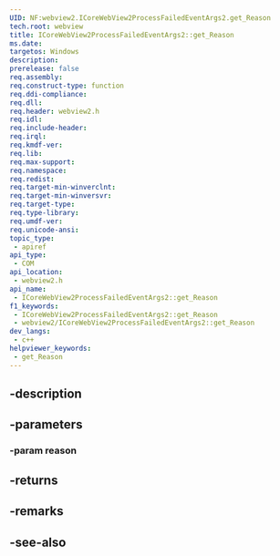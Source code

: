 ```yaml
---
UID: NF:webview2.ICoreWebView2ProcessFailedEventArgs2.get_Reason
tech.root: webview
title: ICoreWebView2ProcessFailedEventArgs2::get_Reason
ms.date: 
targetos: Windows
description: 
prerelease: false
req.assembly: 
req.construct-type: function
req.ddi-compliance: 
req.dll: 
req.header: webview2.h
req.idl: 
req.include-header: 
req.irql: 
req.kmdf-ver: 
req.lib: 
req.max-support: 
req.namespace: 
req.redist: 
req.target-min-winverclnt: 
req.target-min-winversvr: 
req.target-type: 
req.type-library: 
req.umdf-ver: 
req.unicode-ansi: 
topic_type:
 - apiref
api_type:
 - COM
api_location:
 - webview2.h
api_name:
 - ICoreWebView2ProcessFailedEventArgs2::get_Reason
f1_keywords:
 - ICoreWebView2ProcessFailedEventArgs2::get_Reason
 - webview2/ICoreWebView2ProcessFailedEventArgs2::get_Reason
dev_langs:
 - c++
helpviewer_keywords:
 - get_Reason
---
```


## -description

## -parameters

### -param reason

## -returns

## -remarks

## -see-also

